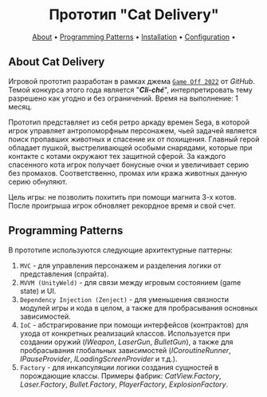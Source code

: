 <div align="center">

<h1>Прототип "Cat Delivery"</h1>

[About](#about-cat-delivery)                     •
[Programming Patterns](#programming-patterns)    •
[Installation](#installation)                    •
[Configuration](#configuration)                  •

</div>

## About Cat Delivery

Игровой прототип разработан в рамках джема <a href="https://itch.io/jam/scorejam22">```Game Off 2022```</a> от *GitHub*. Темой конкурса этого года является "***Cli-ché***", интерпретировать тему разрешено как угодно и без ограничений. Время на выполнение: 1 месяц.

Прототип представляет из себя ретро аркаду времен Sega, в которой игрок управляет антропоморфным персонажем, чьей задачей является поиск пропавших животных и спасение их от похищения. Главный герой обладает пушкой, выстреливающей особыми снарядами, которые при контакте с котами окружают тех защитной сферой. За каждого спасенного кота игрок получает бонусные очки и увеличивает серию без промахов. Соответственно, промах или кража животных данную серию обнуляют.

Цель игры: не позволить похитить при помощи магнита 3-х котов. После проигрыша игрок обновляет рекордное время и свой счет.

## Programming Patterns

В прототипе используются следующие архитектурные паттерны:
1. ```MVC``` - для управления персонажем и разделения логики от представления (спрайта).
2. ```MVVM (UnityWeld)``` - для связи между игровым состоянием (game state) и UI.
3. ```Dependency Injection (Zenject)``` - для уменьшения связности модулей игры и кода в целом, а также для пробрасывания основных зависимостей.
4. ```IoC``` - абстрагирование при помощи интерфейсов (контрактов) для ухода от конкретных реализаций классов. Используется при создании оружий (*IWeapon*, *LaserGun*, *BulletGun*), а также для пробрасывания глобальных зависимостей (*ICoroutineRunner*, *IPauseProvider*, *ILoadingScreenProvider* и т.д.).
5. ```Factory``` - для инкапсуляции логики создания сущностей в порождающие классы. Примеры фабрик: *CatView.Factory*, *Laser.Factory*, *Bullet.Factory*, *PlayerFactory*, *ExplosionFactory*.
